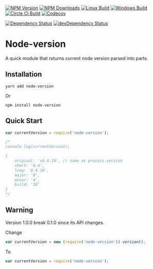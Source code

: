 [![NPM Version][npm-version-image]][npm-url]
[![NPM Downloads][npm-downloads-image]][npm-url]
[![Linux Build][travis-image]][travis-url]
[![Windows Build][appveyor-image]][appveyor-url]
[![Circle CI Build][circleci-image]][circleci-url]
[![Codecov][codecov-image]][codecov-url]

[![Dependency Status][dependency-image]][dependency-url]
[![devDependency Status][devdependency-image]][devdependency-url]

# Node-version

A quick module that returns current node version parsed into parts.

## Installation

```shell
yarn add node-version
```

Or

```shell
npm install node-version
```

## Quick Start

```js
var currentVersion = require('node-version');

/*
console.log(currentVersion);

{
    original: 'v0.4.10', // same as process.version
    short: '0.4',
    long: '0.4.10',
    major: '0',
    minor: '4',
    build: '10'
}
*/
```

## Warning

Version 1.0.0 break 0.1.0 since its API changes.

Change

```js
var currentVersion = new (require('node-version')).version();
```

To

```js
var currentVersion = require('node-version');
```

[npm-version-image]: https://img.shields.io/npm/v/node-version.svg
[npm-downloads-image]: https://img.shields.io/npm/dm/node-version.svg
[npm-url]: https://npmjs.org/package/node-version
[travis-image]: https://img.shields.io/travis/srod/node-version/master.svg?label=linux
[travis-url]: https://travis-ci.org/srod/node-version
[appveyor-image]: https://img.shields.io/appveyor/ci/srod/node-version/master.svg?label=windows
[appveyor-url]: https://ci.appveyor.com/project/srod/node-version
[dependency-image]: https://img.shields.io/david/srod/node-version.svg?style=flat
[dependency-url]: https://david-dm.org/srod/node-version
[devdependency-image]: https://img.shields.io/david/dev/srod/node-version.svg?style=flat
[devdependency-url]: https://david-dm.org/srod/node-version#info=devDependencies
[circleci-image]: https://circleci.com/gh/srod/node-version/tree/master.svg?style=shield
[circleci-url]: https://circleci.com/gh/srod/node-version/tree/master
[codecov-image]: https://codecov.io/gh/srod/node-version/branch/master/graph/badge.svg
[codecov-url]: https://codecov.io/gh/srod/node-version
